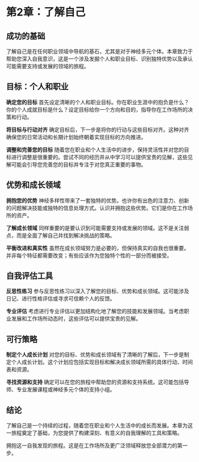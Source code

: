 # 第2章：了解自己

## 成功的基础

了解自己是在任何职业领域中导航的基石，尤其是对于神经多元个体。本章致力于帮助您深入自我意识，这是一个涉及发掘个人和职业目标、识别独特优势以及承认可能需要支持或发展的领域的旅程。

## 目标：个人和职业

**确定您的目标**
首先设定清晰的个人和职业目标。你在职业生涯中的抱负是什么？你的个人成就目标是什么？设定目标给你一个方向和目的，指导你在工作场所的决策和行动。

**将目标与行动对齐**
确定目标后，下一步是将你的行动与这些目标对齐。这种对齐确保您的日常活动和长期计划始终朝着实现目标的方向推进。

**调整和完善您的目标**
随着您在职业和个人生活中的进步，保持灵活性并对您的目标进行调整是很重要的。尝试不同的经历并从中学习可以提供宝贵的见解，这些见解可能会引导您完善您的目标并专注于对您真正重要的事物。

## 优势和成长领域

**拥抱您的优势**
神经多样性带来了一套独特的优势。也许你有出色的注意力、创新的问题解决技能或独特的信息处理方式。认识并拥抱这些优势。它们是你在工作场所的资产。

**了解成长领域**
同样重要的是要认识到可能需要支持或发展的领域。这不是关注弱点，而是全面了解自己并找到解决挑战的策略。

**平衡改进和真实性**
虽然在成长领域努力是必要的，但保持真实的自我也很重要。并非每个特征都需要改变；有些应该作为您独特个性的一部分而被接受。

## 自我评估工具

**反思性练习**
参与反思性练习以深入了解您的目标、优势和成长领域。这可能涉及日记、进行性格评估或寻求可信赖个人的反馈。

**专业评估**
考虑进行专业评估以更加结构化地了解您的技能和发展领域。当考虑职业发展和工作场所动态时，这些评估可以提供宝贵的见解。

## 可行策略

**制定个人成长计划**
对您的目标、优势和成长领域有了清晰的了解后，下一步是制定个人成长计划。这个计划应包括实现目标和解决成长领域所需的具体行动、时间表和资源。

**寻找资源和支持**
确定可以在您的旅程中帮助您的资源和支持系统。这可能包括导师、专业发展课程或神经多元个体的支持小组。

## 结论

了解自己是一个持续的过程，随着您在职业和个人生活中的成长而发展。本章为这一旅程奠定了基础，为您提供了构建深刻、有意义的自我理解的工具和策略。

拥抱这一自我发现的旅程。这是在工作场所及更广泛领域释放您全部潜力的第一步。
